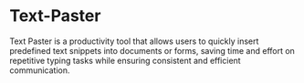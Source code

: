 # Text-Paster
Text Paster is a productivity tool that allows users to quickly insert predefined text snippets into documents or forms, saving time and effort on repetitive typing tasks while ensuring consistent and efficient communication.
